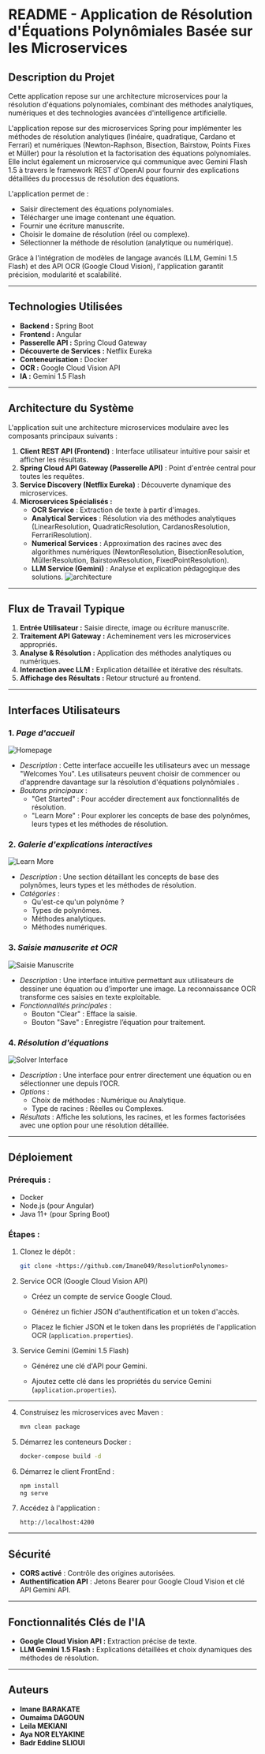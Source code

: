 
# README - Application de Résolution d'Équations Polynômiales Basée sur les Microservices

##  **Description du Projet**
Cette application repose sur une architecture microservices pour la résolution d'équations polynomiales, combinant des méthodes analytiques, numériques et des technologies avancées d'intelligence artificielle.

L'application repose sur des microservices Spring pour implémenter les méthodes de résolution analytiques (linéaire, quadratique, Cardano et Ferrari) et numériques (Newton-Raphson, Bisection, Bairstow, Points Fixes et Müller) pour la résolution et la factorisation des équations polynomiales. Elle inclut également un microservice qui communique avec Gemini Flash 1.5 à travers le framework REST d'OpenAI pour fournir des explications détaillées du processus de résolution des équations.

L'application permet de :
- Saisir directement des équations polynomiales.
- Télécharger une image contenant une équation.
- Fournir une écriture manuscrite.
- Choisir le domaine de résolution (réel ou complexe).
- Sélectionner la méthode de résolution (analytique ou numérique).

Grâce à l'intégration de modèles de langage avancés (LLM, Gemini 1.5 Flash) et des API OCR (Google Cloud Vision), l'application garantit précision, modularité et scalabilité.

---

##  **Technologies Utilisées**
- **Backend :** Spring Boot
- **Frontend :** Angular
- **Passerelle API :** Spring Cloud Gateway
- **Découverte de Services :** Netflix Eureka
- **Conteneurisation :** Docker
- **OCR :** Google Cloud Vision API
- **IA :** Gemini 1.5 Flash

---

##  **Architecture du Système**
L'application suit une architecture microservices modulaire avec les composants principaux suivants :
1. **Client REST API (Frontend)** : Interface utilisateur intuitive pour saisir et afficher les résultats.
2. **Spring Cloud API Gateway (Passerelle API)** : Point d'entrée central pour toutes les requêtes.
3. **Service Discovery (Netflix Eureka)** : Découverte dynamique des microservices.
4. **Microservices Spécialisés :**
    - **OCR Service** : Extraction de texte à partir d'images.
    - **Analytical Services** : Résolution via des méthodes analytiques (LinearResolution, QuadraticResolution, CardanosResolution, FerrariResolution).
    - **Numerical Services** : Approximation des racines avec des algorithmes numériques (NewtonResolution, BisectionResolution, MüllerResolution, BairstowResolution, FixedPointResolution).
    - **LLM Service (Gemini)** : Analyse et explication pédagogique des solutions.
  ![architecture](https://github.com/user-attachments/assets/a646174a-ea61-486d-9f37-66f19df5fca1)
    

---

## **Flux de Travail Typique**
1. **Entrée Utilisateur :** Saisie directe, image ou écriture manuscrite.
2. **Traitement API Gateway :** Acheminement vers les microservices appropriés.
3. **Analyse & Résolution :** Application des méthodes analytiques ou numériques.
4. **Interaction avec LLM :** Explication détaillée et itérative des résultats.
5. **Affichage des Résultats :** Retour structuré au frontend.

---
## Interfaces Utilisateurs

### 1. *Page d'accueil*
![Homepage](homepage.png)

- *Description* : Cette interface accueille les utilisateurs avec un message "Welcomes You". Les utilisateurs peuvent choisir de commencer ou d'apprendre davantage sur la résolution d'équations polynômiales .
- *Boutons principaux* : 
  - "Get Started" : Pour accéder directement aux fonctionnalités de résolution.
  - "Learn More" : Pour explorer les concepts de base des polynômes, leurs types et les méthodes de résolution.

### 2. *Galerie d'explications interactives*
![Learn More](learnmore.png)

- *Description* : Une section détaillant les concepts de base des polynômes, leurs types et les méthodes de résolution.
- *Catégories* :
  - Qu'est-ce qu'un polynôme ?
  - Types de polynômes.
  - Méthodes analytiques.
  - Méthodes numériques.

### 3. *Saisie manuscrite et OCR*
![Saisie Manuscrite](saisie_manuscrite.png)

- *Description* : Une interface intuitive permettant aux utilisateurs de dessiner une équation ou d’importer une image. La reconnaissance OCR transforme ces saisies en texte exploitable.
- *Fonctionnalités principales* :
  - Bouton "Clear" : Efface la saisie.
  - Bouton "Save" : Enregistre l’équation pour traitement.

### 4. *Résolution d'équations*
![Solver Interface](Screenshot%202024-12-29%20122927.png)

- *Description* : Une interface pour entrer directement une équation ou en sélectionner une depuis l’OCR.
- *Options* :
  - Choix de méthodes : Numérique ou Analytique.
  - Type de racines : Réelles ou Complexes.
- *Résultats* : Affiche les solutions, les racines, et les formes factorisées avec une option pour une résolution détaillée.

---

## **Déploiement**
### Prérequis :
- Docker
- Node.js (pour Angular)
- Java 11+ (pour Spring Boot)

### Étapes :
1. Clonez le dépôt :
   ```bash
   git clone <https://github.com/Imane049/ResolutionPolynomes>
   ```

2. Service OCR (Google Cloud Vision API)

   - Créez un compte de service Google Cloud.

   - Générez un fichier JSON d'authentification et un token d'accès.

   - Placez le fichier JSON et le token dans les propriétés de l'application OCR (`application.properties`).



3. Service Gemini (Gemini 1.5 Flash)

   - Générez une clé d'API pour Gemini.

   - Ajoutez cette clé dans les propriétés du service Gemini (`application.properties`).






---
4. Construisez les microservices avec Maven :
   ```bash
   mvn clean package
   ```
5. Démarrez les conteneurs Docker :
   ```bash
   docker-compose build -d
   ```
6. Démarrez le client FrontEnd :
   ```bash
   npm install
   ng serve
   ```
7. Accédez à l'application :
   ```
   http://localhost:4200
   ```

---

## **Sécurité**
- **CORS activé** : Contrôle des origines autorisées.
- **Authentification API** : Jetons Bearer pour Google Cloud Vision et clé API Gemini API.

---

## **Fonctionnalités Clés de l'IA**
- **Google Cloud Vision API :** Extraction précise de texte.
- **LLM Gemini 1.5 Flash :** Explications détaillées et choix dynamiques des méthodes de résolution.

---


## **Auteurs**

- **Imane BARAKATE**
- **Oumaima DAGOUN**
- **Leila MEKIANI**
- **Aya NOR ELYAKINE**
- **Badr Eddine SLIOUI**



